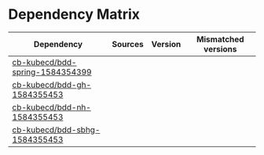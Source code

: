 # Dependency Matrix

Dependency | Sources | Version | Mismatched versions
---------- | ------- | ------- | -------------------
[cb-kubecd/bdd-spring-1584354399](https://github.com/cb-kubecd/bdd-spring-1584354399.git) |  | []() | 
[cb-kubecd/bdd-gh-1584355453](https://github.com/cb-kubecd/bdd-gh-1584355453.git) |  | []() | 
[cb-kubecd/bdd-nh-1584355453](https://github.com/cb-kubecd/bdd-nh-1584355453.git) |  | []() | 
[cb-kubecd/bdd-sbhg-1584355453](https://github.com/cb-kubecd/bdd-sbhg-1584355453.git) |  | []() | 
